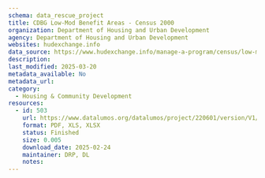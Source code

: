 ```yaml
---
schema: data_rescue_project 
title: CDBG Low-Mod Benefit Areas - Census 2000
organization: Department of Housing and Urban Development
agency: Department of Housing and Urban Development
websites: hudexchange.info
data_source: https://www.hudexchange.info/manage-a-program/census/low-mod-income-summary-data/
description: 
last_modified: 2025-03-20
metadata_available: No
metadata_url: 
category:
  - Housing & Community Development 
resources:
  - id: 503
    url: https://www.datalumos.org/datalumos/project/220601/version/V1/view
    format: PDF, XLS, XLSX
    status: Finished
    size: 0.005
    download_date: 2025-02-24
    maintainer: DRP, DL
    notes: 
---
```

